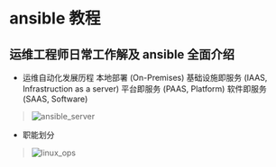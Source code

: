 # ansible 教程

## 运维工程师日常工作解及 ansible 全面介绍

- 运维自动化发展历程
本地部署 (On-Premises)
基础设施即服务 (IAAS, Infrastruction as a server)
平台即服务 (PAAS, Platform)
软件即服务 (SAAS, Software)

>![ansible_server](../.attachments/ansible_server.png)

- 职能划分

>![linux_ops](../.attachments/linux_ops.png)

